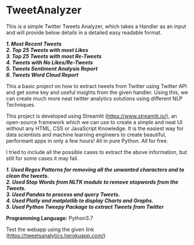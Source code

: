# TweetAnalyzer
This is a simple Twitter Tweets Analyzer, which takes a Handler as an input and will provide below details in a detailed easy readable format.

***1. Most Recent Tweets <br />
2. Top 25 Tweets with most Likes <br />
3. Top 25 Tweets with most Re-Tweets <br />
4. Tweets with No Likes/Re-Tweets <br />
5. Tweets Sentiment Analysis Report <br />
6. Tweets Word Cloud Report***

This a basic project on how to extract tweets from Twitter using Twitter API and get some key and useful insights from the given handler. Using this, we can create much more neat twitter analytics solutions using different NLP Techniques.

This project is developed using Streamlit (https://www.streamlit.io/), an open-source framework which we can use to create a simple and neat UI without any HTML, CSS or JavaScript Knowledge. It is the easiest way for data scientists and machine learning engineers to create beautiful, performant apps in only a few hours!  All in pure Python. All for free.

I tried to include all the possible cases to extract the above information, but still for some cases it may fail.


***1. Used Regex Patterns for removing all the unwanted characters and to clean the tweets. <br />
2. Used Stop Words from NLTK module to remove stopwords from the Tweets. <br />
3. Used Pandas to process and query Tweets. <br />
4. Used Plotly and matplotlib to display Charts and Graphs. <br />
5. Used Python Tweepy Package to extract Tweets from Twitter***


**Programming Language:** Python3.7

Test the webapp using the given link (https://tweetsanalytics.herokuapp.com/)
